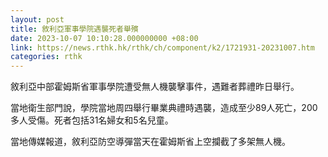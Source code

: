 ```yaml
---
layout: post
title: 敘利亞軍事學院遇襲死者舉殯
date: 2023-10-07 10:10:28.000000000 +08:00
link: https://news.rthk.hk/rthk/ch/component/k2/1721931-20231007.htm
categories: rthk
---
```


敘利亞中部霍姆斯省軍事學院遭受無人機襲擊事件，遇難者葬禮昨日舉行。

當地衛生部門說，學院當地周四舉行畢業典禮時遇襲，造成至少89人死亡，200多人受傷。死者包括31名婦女和5名兒童。

當地傳媒報道，敘利亞防空導彈當天在霍姆斯省上空攔截了多架無人機。
